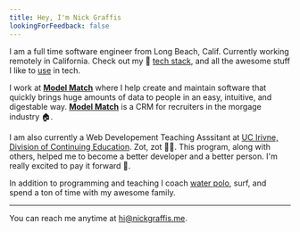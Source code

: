 ```yaml
---
title: Hey, I'm Nick Graffis
lookingForFeedback: false
---
```


I am a full time software engineer from Long Beach, Calif. Currently working remotely in California. Check out my :pancakes: [tech stack](/techstack), and all the awesome stuff I like to [use](/uses) in tech.

I work at [**Model Match**](https://modelmatch.com) where I help create and maintain software that quickly brings huge amounts of data to people in an easy, intuitive, and digestable way. [**Model Match**](https://modelmatch.com) is a CRM for recruiters in the morgage industry :house:. 

I am also currently a Web Developement Teaching Asssitant at [UC Irivne, Division of Continuing Education](https://uci.edu). Zot, zot 💙💛. This program, along with others, helped me to become a better developer and a better person. I'm really excited to pay it forward :pray:.

In addition to programming and teaching I coach [water polo](/waterpolo), surf, and spend a ton of time with my awesome family.
<hr>

You can reach me anytime at [hi@nickgraffis.me](mailto:hi@nickgraffis.me).

<ViewMore />
